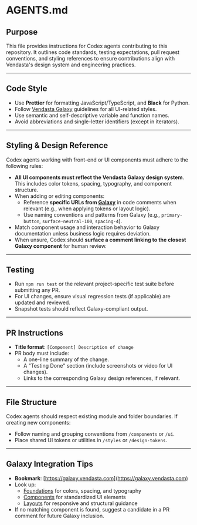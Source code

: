 # AGENTS.md

## Purpose
This file provides instructions for Codex agents contributing to this repository. It outlines code standards, testing expectations, pull request conventions, and styling references to ensure contributions align with Vendasta's design system and engineering practices.

---

## Code Style

- Use **Prettier** for formatting JavaScript/TypeScript, and **Black** for Python.
- Follow [Vendasta Galaxy](https://galaxy.vendasta.com/) guidelines for all UI-related styles.
- Use semantic and self-descriptive variable and function names.
- Avoid abbreviations and single-letter identifiers (except in iterators).

---

## Styling & Design Reference

Codex agents working with front-end or UI components must adhere to the following rules:

- **All UI components must reflect the Vendasta Galaxy design system**. This includes color tokens, spacing, typography, and component structure.
- When adding or editing components:
  - Reference **specific URLs from [Galaxy](https://galaxy.vendasta.com/)** in code comments when relevant (e.g., when applying tokens or layout logic).
  - Use naming conventions and patterns from Galaxy (e.g., `primary-button`, `surface-neutral-100`, `spacing-4`).
- Match component usage and interaction behavior to Galaxy documentation unless business logic requires deviation.
- When unsure, Codex should **surface a comment linking to the closest Galaxy component** for human review.

---

## Testing

- Run `npm run test` or the relevant project-specific test suite before submitting any PR.
- For UI changes, ensure visual regression tests (if applicable) are updated and reviewed.
- Snapshot tests should reflect Galaxy-compliant output.

---

## PR Instructions

- **Title format**: `[Component] Description of change`
- PR body must include:
  - A one-line summary of the change.
  - A "Testing Done" section (include screenshots or video for UI changes).
  - Links to the corresponding Galaxy design references, if relevant.

---

## File Structure

Codex agents should respect existing module and folder boundaries. If creating new components:

- Follow naming and grouping conventions from `/components` or `/ui`.
- Place shared UI tokens or utilities in `/styles` or `/design-tokens`.

---

## Galaxy Integration Tips

- **Bookmark**: [https://galaxy.vendasta.com](https://galaxy.vendasta.com)
- Look up:
  - [Foundations](https://galaxy.vendasta.com/foundations/) for colors, spacing, and typography
  - [Components](https://galaxy.vendasta.com/components/) for standardized UI elements
  - [Layouts](https://galaxy.vendasta.com/layouts/) for responsive and structural guidance
- If no matching component is found, suggest a candidate in a PR comment for future Galaxy inclusion.

